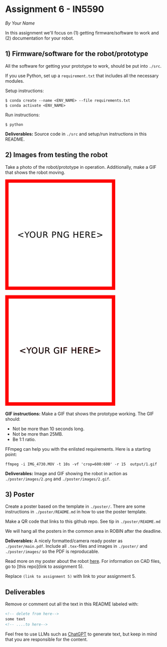 # Assignment 6 - IN5590
<!-- replace heading to name of prototype/robot -->
*By Your Name*

<!--delete from here-->
In this assignment we'll focus on (1) getting firmware/software to work
and (2) documentation for your robot.
<!-- ....to here-->

## 1) Firmware/software for the robot/prototype

<!-- delete from here-->
All the software for getting your prototype to work, should be put into `./src`. 

If you use Python, set up a `requirement.txt` that includes all the necessary modules.
<!-- ....to here-->

Setup instructions:
```
$ conda create --name <ENV_NAME> --file requirements.txt
$ conda activate <ENV_NAME>
```

Run instructions: 
```
$ python 
```

<!-- delete from here-->
**Deliverables:** Source code in `./src` and setup/run instructions in this README.
<!-- ....to here-->

## 2) Images from testing the robot

<!-- delete from here-->
Take a photo of the robot/prototype in operation. Additionally, make a GIF that shows 
the robot moving.
<!-- ....to here-->

[![Image of the prototype in action](./poster/images/2.png)](./poster/main.pdf)

[![GIF of the prototype in action](./poster/images/2.gif)](./poster/main.pdf)

<!-- delete from here-->
**GIF instructions:** Make a GIF that shows the prototype working. The GIF should:

- Not be more than 10 seconds long.
- Not be more than 25MB.
- Be 1:1 ratio.

FFmpeg can help you with the enlisted requirements. Here is a starting point:

```
ffmpeg -i IMG_4730.MOV -t 10s -vf 'crop=600:600' -r 15  output/1.gif
```
**Deliverables:** Image and GIF showing the robot in action as `./poster/images/2.png` and `./poster/images/2.gif`.

## 3) Poster

Create a poster based on the template in `./poster/`. 
There are some instructions in `./poster/README.md` in how to use the poster template.

Make a QR code that links to this github repo. See tip in `./poster/README.md`

We will hang all the posters in the common area in ROBIN after the deadline.

**Deliverables:** A nicely formatted/camera ready poster as `./poster/main.pdf`. Include all `.tex`-files and images in `./poster/` and `./poster/images/` so the PDF is reproducable. 
<!-- ....to here-->

Read more on my poster about the robot [here](./poster/main.pdf). For information on
CAD files, go to [this repo](link to assignment 5).


<!-- delete from here to end of file -->

Replace `(link to assignment 5)` with link to *your* assignment 5.

## Deliverables

Remove or comment out all the text in this README labeled with: 

``` html
<!-- delete from here-->
some text
<!-- ....to here-->
```

Feel free to use LLMs such as [ChatGPT](https://gpt.uio.no/) to generate text, but keep in mind that you are responsible for the content.
